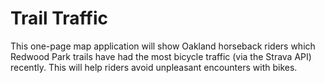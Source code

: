 # Trail Traffic

This one-page map application will show Oakland horseback riders which Redwood Park trails have had the most bicycle traffic (via the Strava API) recently. This will help riders avoid unpleasant encounters with bikes.
